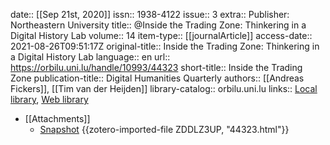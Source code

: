 date:: [[Sep 21st, 2020]]
issn:: 1938-4122
issue:: 3
extra:: Publisher: Northeastern University
title:: @Inside the Trading Zone: Thinkering in a Digital History Lab
volume:: 14
item-type:: [[journalArticle]]
access-date:: 2021-08-26T09:51:17Z
original-title:: Inside the Trading Zone: Thinkering in a Digital History Lab
language:: en
url:: https://orbilu.uni.lu/handle/10993/44323
short-title:: Inside the Trading Zone
publication-title:: Digital Humanities Quarterly
authors:: [[Andreas Fickers]], [[Tim van der Heijden]]
library-catalog:: orbilu.uni.lu
links:: [Local library](zotero://select/groups/2386895/items/GJ9XTZ7B), [Web library](https://www.zotero.org/groups/2386895/items/GJ9XTZ7B)

- [[Attachments]]
	- [Snapshot](https://orbilu.uni.lu/handle/10993/44323) {{zotero-imported-file ZDDLZ3UP, "44323.html"}}